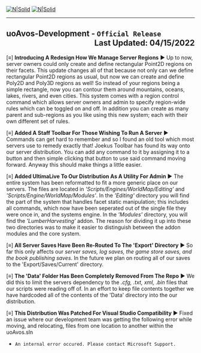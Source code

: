 ﻿[![N|Solid](http://uoavocation.net/portal/site_image/logo_05.png)](http://www.uoavocation.net)
[![N|Solid](http://uoavocation.net/portal/site_image/text_0002.png)](http://www.uoavocation.net)
***
## uoAvos-Development - `Official Release` <div align="Right">Last Updated: 04/15/2022</div>

[≡] **Introducing A Redesign How We Manage Server Regions**
► Up to now, server owners could only create and define rectangular Point2D regions on their facets. This update changes all of that because not only can we define rectangular Point2D regions as usual, but now we can create and define Poly2D and Poly3D regions as well! So instead of your regions being a simple rectangle, now you can contour them around mountains, oceans, lakes, rivers, and even cities. This system comes with a region control command which allows server owners and admin to specify region-wide rules which can be toggled on and off. In addition you can create as many parent and sub-regions as you like using this new system; each with their own different set of rules.

[≡] **Added A Staff Toolbar For Those Wishing To Run A Server**
► Commands can get hard to remember and so I found an old tool which most servers use to remedy exactly that! Joekus Toolbar has found its way onto our server distribution. You can add any command to it by assigning it to a button and then simple clicking that button to use said command moving forward. Anyway this should make things a little easier.

[≡] **Added UltimaLive To Our Distribution As A Utility For Admin**
► The entire system has been reformatted to fit a more generic place on our servers. The files are located in *'Scripts/Engines/WorldMap/Editing'*  and *'Scripts/Engine/WorldMap/Modules'*. In the *'Editing'* directory you will find the part of the system that handles facet static manipulation; this includes all commands, which now have been seperated out of the single file they were once in, and the systems engine. In the *'Modules'* directory, you will find the *'LumberHarvesting'* addon. The reason for dividing it up into these two directories was to make it easier to distinguish between the addon modules and the core system.

[≡] **All Server Saves Have Been Re-Routed To The 'Export' Directory**
► So far this only affects our *server saves, log saves, the game store saves, and the book publishing saves*. In the future we plan on routing all of our saves to the 'Export/Saves/Current' directory.

[≡] **The 'Data' Folder Has Been Completely Removed From The Repo**
► We did this to limit the servers dependency to the *.cfg,  .txt, xml, .bin* files that our scripts were reading off of. In an effort to keep file contents together we have hardcoded all of the contents of the 'Data' directory into the our distribution.

[≡] **This Distribution Was Patched For Visual Studio Compatibility**
► Fixed an issue where our development team was getting the following error while moving, and relocating, files from one location to another within the uoAvos.sln
- `An internal error occured. Please contact Microsoft Support.`
